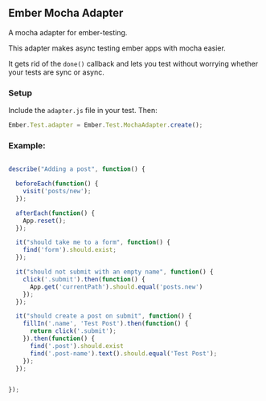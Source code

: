 Ember Mocha Adapter
-------------------

A mocha adapter for ember-testing.

This adapter makes async testing ember apps with mocha
easier.

It gets rid of the `done()` callback and lets
you test without worrying whether your tests
are sync or async.


### Setup

Include the `adapter.js` file in your test.  Then:

```javascript
Ember.Test.adapter = Ember.Test.MochaAdapter.create();
```

### Example:

```javascript

describe("Adding a post", function() {

  beforeEach(function() {
    visit('posts/new');
  });

  afterEach(function() {
    App.reset();
  });

  it("should take me to a form", function() {
    find('form').should.exist;
  });

  it("should not submit with an empty name", function() {
    click('.submit').then(function() {
      App.get('currentPath').should.equal('posts.new')
    });
  });

  it("should create a post on submit", function() {
    fillIn('.name', 'Test Post').then(function() {
      return click('.submit');
    }).then(function() {
      find('.post').should.exist
      find('.post-name').text().should.equal('Test Post');
    });
  });


});

```
